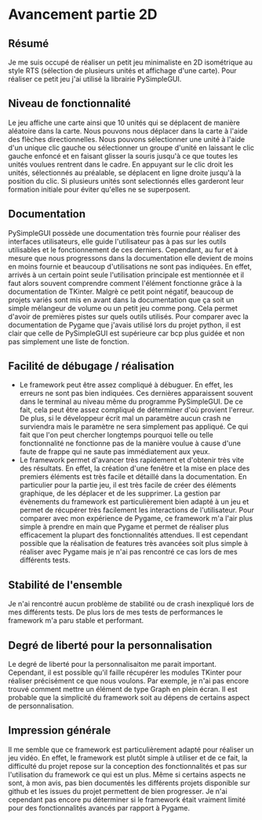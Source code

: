 # Avancement partie 2D

## Résumé

Je me suis occupé de réaliser un petit jeu minimaliste en 2D isométrique au style RTS (sélection de plusieurs unités et affichage d'une carte). Pour réaliser ce petit jeu j'ai utilisé la librairie PySimpleGUI.

## Niveau de fonctionnalité

Le jeu affiche une carte ainsi que 10 unités qui se déplacent de manière aléatoire dans la carte. Nous pouvons nous déplacer dans la carte à l'aide des flèches directionnelles. Nous pouvons sélectionner une unité à l'aide d'un unique clic gauche ou sélectionner un groupe d'unité en laissant le clic gauche enfoncé et en faisant glisser la souris jusqu'à ce que toutes les unités voulues rentrent dans le cadre. En appuyant sur le clic droit les unités, sélectionnés au préalable, se déplacent en ligne droite jusqu'à la position du clic. Si plusieurs unités sont selectionnés elles garderont leur formation initiale pour éviter qu'elles ne se superposent.

## Documentation

PySimpleGUI possède une documentation très fournie pour réaliser des interfaces utilisateurs, elle guide l'utilisateur pas à pas sur les outils utilisables et le fonctionnement de ces derniers. Cependant, au fur et à mesure que nous progressons dans la documentation elle devient de moins en moins fournie et beaucoup d'utilisations ne sont pas indiquées. En effet, arrivés à un certain point seule l'utilisation principale est mentionnée et il faut alors souvent comprendre comment l'élément fonctionne grâce à la documentation de TKinter. Malgrè ce petit point négatif, beaucoup de projets variés sont mis en avant dans la documentation que ça soit un simple mélangeur de volume ou un petit jeu comme pong. Cela permet d'avoir de premières pistes sur quels outils utilisés. Pour comparer avec la documentation de Pygame que j'avais utilisé lors du projet python, il est clair que celle de PySimpleGUI est supérieure car bcp plus guidée et non pas simplement une liste de fonction.

## Facilité de débugage / réalisation

- Le framework peut être assez compliqué à débuguer. En effet, les erreurs ne sont pas bien indiquées. Ces dernières apparaissent souvent dans le terminal au niveau même du programme PySimpleGUI. De ce fait, cela peut être assez compliqué de déterminer d'où provient l'erreur. De plus, si le développeur écrit mal un paramètre aucun crash ne surviendra mais le paramètre ne sera simplement pas appliqué. Ce qui fait que l'on peut chercher longtemps pourquoi telle ou telle fonctionnalité ne fonctionne pas de la manière voulue à cause d'une faute de frappe qui ne saute pas immédiatement aux yeux.
- Le framework permet d'avancer très rapidement et d'obtenir très vite des résultats. En effet, la création d'une fenêtre et la mise en place des premiers éléments est très facile et détaillé dans la documentation. En particulier pour la partie jeu, il est très facile de créer des éléments graphique, de les déplacer et de les supprimer. La gestion par évènements du framework est particulièrement bien adapté à un jeu et permet de récupérer très facilement les interactions de l'utilisateur. Pour comparer avec mon expérience de Pygame, ce framework m'a l'air plus simple à prendre en main que Pygame et permet de réaliser plus efficacement la plupart des fonctionnalités attendues. Il est cependant possible que la réalisation de features très avancées soit plus simple à réaliser avec Pygame mais je n'ai pas rencontré ce cas lors de mes différents tests.

## Stabilité de l'ensemble

Je n'ai rencontré aucun problème de stabilité ou de crash inexpliqué lors de mes différents tests. De plus lors de mes tests de performances le framework m'a paru stable et performant.

## Degré de liberté pour la personnalisation

Le degré de liberté pour la personnalisaiton me parait important. Cependant, il est possible qu'il faille récupérer les modules TKinter pour réaliser précisément ce que nous voulons. Par exemple, je n'ai pas encore trouvé comment mettre un élément de type Graph en plein écran. Il est probable que la simplicité du framework soit au dépens de certains aspect de personnalisation.

## Impression générale

Il me semble que ce framework est particulièrement adapté pour réaliser un jeu vidéo. En effet, le framework est plutôt simple à utiliser et de ce fait, la difficulté du projet repose sur la conception des fonctionnalités et pas sur l'utilisation du framework ce qui est un plus. Même si certains aspects ne sont, à mon avis, pas bien documentés les différents projets disponible sur github et les issues du projet permettent de bien progresser. Je n'ai cependant pas encore pu déterminer si le framework était vraiment limité pour des fonctionnalités avancés par rapport à Pygame.
